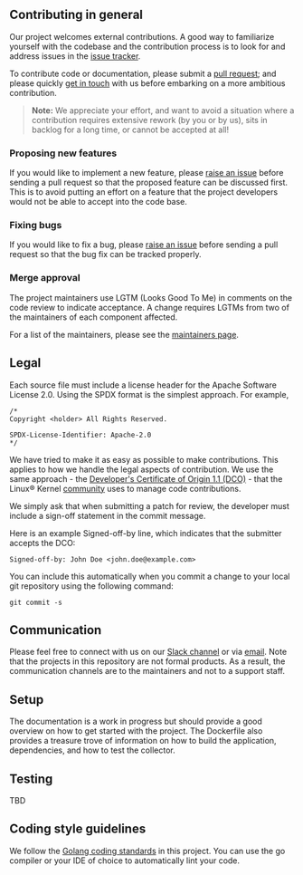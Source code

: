 ## Contributing in general

Our project welcomes external contributions. A good way to familiarize yourself with the codebase and the contribution process is to look for and address issues in the [issue tracker](https://github.com/sysflow-telemetry/sf-docs/issues).

To contribute code or documentation, please submit a [pull request](https://github.com/sysflow-telemetry/sf-processor/pulls); and please quickly [get in touch](#communication) with us before embarking on a more ambitious contribution.

> **Note:** We appreciate your effort, and want to avoid a situation where a contribution
requires extensive rework (by you or by us), sits in backlog for a long time, or
cannot be accepted at all!

### Proposing new features

If you would like to implement a new feature, please [raise an issue](https://github.com/sysflow-telemetry/sf-docs/issues)
before sending a pull request so that the proposed feature can be discussed first. This is to avoid
putting an effort on a feature that the project developers would not be able to accept into the code base.

### Fixing bugs

If you would like to fix a bug, please [raise an issue](https://github.com/sysflow-telemetry/sf-docs/issues) before sending a
pull request so that the bug fix can be tracked properly.

### Merge approval

The project maintainers use LGTM (Looks Good To Me) in comments on the code
review to indicate acceptance. A change requires LGTMs from two of the
maintainers of each component affected.

For a list of the maintainers, please see the [maintainers page](MAINTAINERS.md).

## Legal

Each source file must include a license header for the Apache
Software License 2.0. Using the SPDX format is the simplest approach.
For example,

```
/*
Copyright <holder> All Rights Reserved.

SPDX-License-Identifier: Apache-2.0
*/
```

We have tried to make it as easy as possible to make contributions. This
applies to how we handle the legal aspects of contribution. We use the
same approach - the [Developer's Certificate of Origin 1.1 (DCO)](https://github.com/hyperledger/fabric/blob/master/docs/source/DCO1.1.txt) - that the Linux® Kernel [community](https://elinux.org/Developer_Certificate_Of_Origin)
uses to manage code contributions.

We simply ask that when submitting a patch for review, the developer
must include a sign-off statement in the commit message.

Here is an example Signed-off-by line, which indicates that the
submitter accepts the DCO:

```
Signed-off-by: John Doe <john.doe@example.com>
```

You can include this automatically when you commit a change to your
local git repository using the following command:

```
git commit -s
```

## Communication

Please feel free to connect with us on our [Slack channel](https://join.slack.com/t/sysflow-telemetry/shared_invite/enQtODA5OTA3NjE0MTAzLTlkMGJlZDQzYTc3MzhjMzUwNDExNmYyNWY0NWIwODNjYmRhYWEwNGU0ZmFkNGQ2NzVmYjYxMWFjYTM1MzA5YWQ) or
via [email](mailto:sysflow@us.ibm.com). Note that the projects in this repository are not formal products. As a result, the communication channels are to the maintainers and not to a support staff.

## Setup

The documentation is a work in progress but should provide a good overview on how to get started with the project. The Dockerfile also provides a treasure trove of information
on how to build the application, dependencies, and how to test the collector. 

## Testing

TBD

## Coding style guidelines
We follow the [Golang coding standards](https://golang.org/doc/effective_go.html) in this project. You can use the go compiler or your IDE of choice to automatically lint your code.
